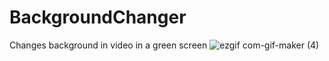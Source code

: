 # BackgroundChanger
Changes background in video in a green screen
![ezgif com-gif-maker (4)](https://user-images.githubusercontent.com/52134872/128388582-d8299016-c016-4db3-99fc-db2c8f473e4b.gif)
